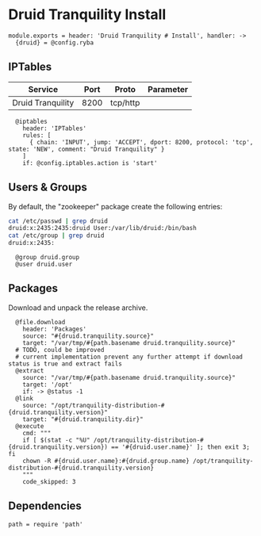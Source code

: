 
# Druid Tranquility Install

    module.exports = header: 'Druid Tranquility # Install', handler: ->
      {druid} = @config.ryba

## IPTables

| Service           | Port | Proto    | Parameter                   |
|-------------------|------|----------|-----------------------------|
| Druid Tranquility | 8200 | tcp/http |                             |

      @iptables
        header: 'IPTables'
        rules: [
          { chain: 'INPUT', jump: 'ACCEPT', dport: 8200, protocol: 'tcp', state: 'NEW', comment: "Druid Tranquility" }
        ]
        if: @config.iptables.action is 'start'

## Users & Groups

By default, the "zookeeper" package create the following entries:

```bash
cat /etc/passwd | grep druid
druid:x:2435:2435:druid User:/var/lib/druid:/bin/bash
cat /etc/group | grep druid
druid:x:2435:
```

      @group druid.group
      @user druid.user

## Packages

Download and unpack the release archive.

      @file.download
        header: 'Packages'
        source: "#{druid.tranquility.source}"
        target: "/var/tmp/#{path.basename druid.tranquility.source}"
      # TODO, could be improved
      # current implementation prevent any further attempt if download status is true and extract fails
      @extract
        source: "/var/tmp/#{path.basename druid.tranquility.source}"
        target: '/opt'
        if: -> @status -1
      @link
        source: "/opt/tranquility-distribution-#{druid.tranquility.version}"
        target: "#{druid.tranquility.dir}"
      @execute
        cmd: """
        if [ $(stat -c "%U" /opt/tranquility-distribution-#{druid.tranquility.version}) == '#{druid.user.name}' ]; then exit 3; fi
        chown -R #{druid.user.name}:#{druid.group.name} /opt/tranquility-distribution-#{druid.tranquility.version}
        """
        code_skipped: 3

## Dependencies

    path = require 'path'
